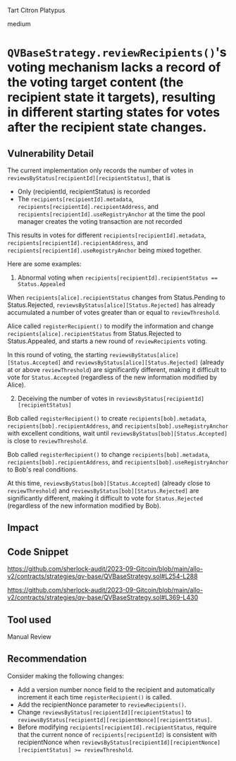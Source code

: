 Tart Citron Platypus

medium

# `QVBaseStrategy.reviewRecipients()`'s voting mechanism lacks a record of the voting target content (the recipient state it targets), resulting in different starting states for votes after the recipient state changes.

## Vulnerability Detail

The current implementation only records the number of votes in `reviewsByStatus[recipientId][recipientStatus]`, that is
-   Only (recipientId, recipientStatus) is recorded
-   The `recipients[recipientId].metadata`, `recipients[recipientId].recipientAddress`, and `recipients[recipientId].useRegistryAnchor` at the time the pool manager creates the voting transaction are not recorded

This results in votes for different `recipients[recipientId].metadata`, `recipients[recipientId].recipientAddress`, and `recipients[recipientId].useRegistryAnchor` being mixed together.

Here are some examples:

1. Abnormal voting when `recipients[recipientId].recipientStatus == Status.Appealed`

When `recipients[alice].recipientStatus` changes from Status.Pending to Status.Rejected, `reviewsByStatus[alice][Status.Rejected]` has already accumulated a number of votes greater than or equal to `reviewThreshold`.

Alice called `registerRecipient()` to modify the information and change `recipients[alice].recipientStatus` from Status.Rejected to Status.Appealed, and starts a new round of `reviewRecipients` voting.

In this round of voting, the starting `reviewsByStatus[alice][Status.Accepted]` and `reviewsByStatus[alice][Status.Rejected]` (already at or above `reviewThreshold`) are significantly different, making it difficult to vote for `Status.Accepted` (regardless of the new information modified by Alice).

2. Deceiving the number of votes in `reviewsByStatus[recipientId][recipientStatus]`

Bob called `registerRecipient()` to create `recipients[bob].metadata`, `recipients[bob].recipientAddress`, and `recipients[bob].useRegistryAnchor` with excellent conditions, wait until `reviewsByStatus[bob][Status.Accepted]` is close to `reviewThreshold`.

Bob called `registerRecipient()` to change `recipients[bob].metadata`, `recipients[bob].recipientAddress`, and `recipients[bob].useRegistryAnchor` to Bob's real conditions.

At this time, `reviewsByStatus[bob][Status.Accepted]` (already close to `reviewThreshold`) and `reviewsByStatus[bob][Status.Rejected]` are significantly different, making it difficult to vote for `Status.Rejected` (regardless of the new information modified by Bob).



## Impact

## Code Snippet

https://github.com/sherlock-audit/2023-09-Gitcoin/blob/main/allo-v2/contracts/strategies/qv-base/QVBaseStrategy.sol#L254-L288

https://github.com/sherlock-audit/2023-09-Gitcoin/blob/main/allo-v2/contracts/strategies/qv-base/QVBaseStrategy.sol#L369-L430

## Tool used

Manual Review

## Recommendation

Consider making the following changes:

- Add a version number nonce field to the recipient and automatically increment it each time `registerRecipient()` is called.
- Add the recipientNonce parameter to `reviewRecipients()`.
- Change `reviewsByStatus[recipientId][recipientStatus]` to `reviewsByStatus[recipientId][recipientNonce][recipientStatus]`.
- Before modifying `recipients[recipientId].recipientStatus`, require that the current nonce of `recipients[recipientId]` is consistent with recipientNonce when `reviewsByStatus[recipientId][recipientNonce][recipientStatus] >= reviewThreshold`.